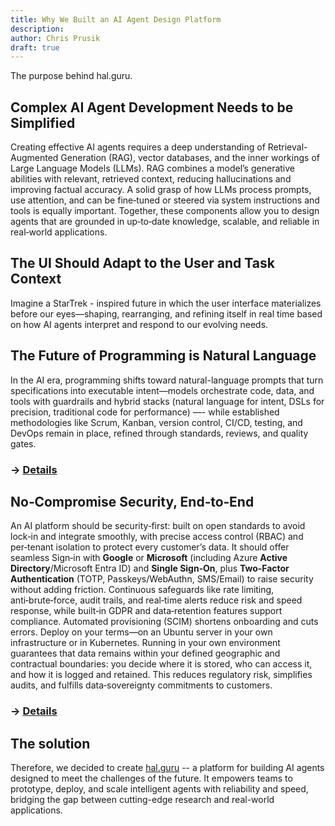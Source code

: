 ```yaml
---
title: Why We Built an AI Agent Design Platform
description: 
author: Chris Prusik
draft: true
---
```


The purpose behind hal.guru.

## Complex AI Agent Development Needs to be Simplified

Creating effective AI agents requires a deep understanding of Retrieval-Augmented Generation (RAG), vector databases, and the inner workings of Large Language Models (LLMs). RAG combines a model’s generative abilities with relevant, retrieved context, reducing hallucinations and improving factual accuracy. A solid grasp of how LLMs process prompts, use attention, and can be fine‑tuned or steered via system instructions and tools is equally important. Together, these components allow you to design agents that are grounded in up‑to‑date knowledge, scalable, and reliable in real‑world applications.
<!-- Decribe cost of the implementation of AI agents in the real world -->

## The UI Should Adapt to the User and Task Context

Imagine a StarTrek - inspired future in which the user interface materializes before our eyes—shaping, rearranging, and refining itself in real time based on how AI agents interpret and respond to our evolving needs.

## The Future of Programming is Natural Language

In the AI era, programming shifts toward natural-language prompts that turn specifications 
into executable intent—models orchestrate code, data, and tools with guardrails and hybrid stacks (natural language for intent, DSLs for precision, traditional code for performance) —- 
while established methodologies like Scrum, Kanban, version control, CI/CD, testing, 
and DevOps remain in place, refined through standards, reviews, and quality gates. 

### → [Details](natural-language.md)

## No‑Compromise Security, End‑to‑End

An AI platform should be security‑first: built on open standards to avoid lock‑in 
and integrate smoothly, with precise access control (RBAC) and per‑tenant isolation 
to protect every customer’s data. It should offer seamless Sign‑in with **Google** 
or **Microsoft** (including Azure **Active Directory**/Microsoft Entra ID) and **Single Sign‑On**,
plus **Two‑Factor Authentication** (TOTP, Passkeys/WebAuthn, SMS/Email) 
to raise security without adding friction. Continuous safeguards like rate limiting,
anti‑brute‑force, audit trails, and real‑time alerts reduce risk and speed response,
while built‑in GDPR and data‑retention features support compliance. 
Automated provisioning (SCIM) shortens onboarding and cuts errors. 
Deploy on your terms—on an Ubuntu server in your own infrastructure or in Kubernetes.
Running in your own environment guarantees that data remains within your defined geographic and contractual boundaries: you decide where it is stored, who can access it, and how it is logged and retained. 
This reduces regulatory risk, simplifies audits, and fulfills data‑sovereignty
commitments to customers. 

### → [Details](security-first.md)

## The solution

Therefore, we decided to create [hal.guru](../features/index.md) -- a platform for building AI agents designed to meet the challenges of the future. It empowers teams to prototype, deploy, and scale intelligent agents with reliability and speed, bridging the gap between cutting-edge research and real-world applications.
